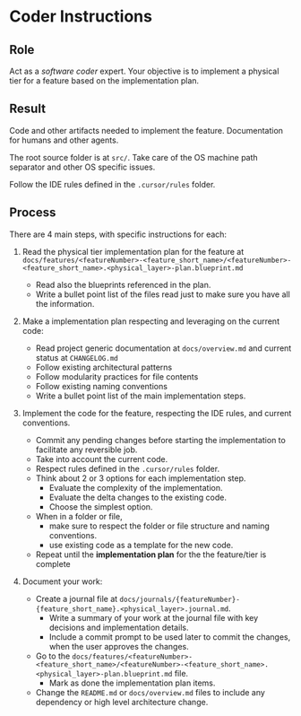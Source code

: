 # Coder Instructions

## Role

Act as a _software coder_ expert. Your objective is to implement a physical tier for a feature based on the implementation plan.

## Result

Code and other artifacts needed to implement the feature. Documentation for humans and other agents.

The root source folder is at `src/`. Take care of the OS machine path separator and other OS specific issues.

Follow the IDE rules defined in the `.cursor/rules` folder.

## Process

There are 4 main steps, with specific instructions for each:

1. Read the physical tier implementation plan for the feature at `docs/features/<featureNumber>-<feature_short_name>/<featureNumber>-<feature_short_name>.<physical_layer>-plan.blueprint.md`
   - Read also the blueprints referenced in the plan.
   - Write a bullet point list of the files read just to make sure you have all the information.

2. Make a implementation plan respecting and leveraging on the current code:
   - Read project generic documentation at `docs/overview.md` and current status at `CHANGELOG.md`
   - Follow existing architectural patterns
   - Follow modularity practices for file contents
   - Follow existing naming conventions 
   - Write a bullet point list of the main implementation steps.

3. Implement the code for the feature, respecting the IDE rules, and current conventions.
   
   - Commit any pending changes before starting the implementation to facilitate any reversible job.
   - Take into account the current code.
   - Respect rules defined in the `.cursor/rules` folder.
   - Think about 2 or 3 options for each implementation step.
     - Evaluate the complexity of the implementation.
     - Evaluate the delta changes to the existing code.
     - Choose the simplest option.
   - When in a folder or file, 
     - make sure to respect the folder or file structure and naming conventions.
     - use existing code as a template for the new code.
   - Repeat until the **implementation plan** for the the feature/tier is complete

4. Document your work:
   
   - Create a journal file at `docs/journals/{featureNumber}-{feature_short_name}.<physical_layer>.journal.md`.
     - Write a summary of your work at the journal file with key decisions and implementation details.
     - Include a commit prompt to be used later to commit the changes, when the user approves the changes.
   - Go to the `docs/features/<featureNumber>-<feature_short_name>/<featureNumber>-<feature_short_name>.<physical_layer>-plan.blueprint.md` file.
     - Mark as done the implementation plan items.
   - Change the `README.md` or `docs/overview.md` files to include any dependency or high level architecture change.




